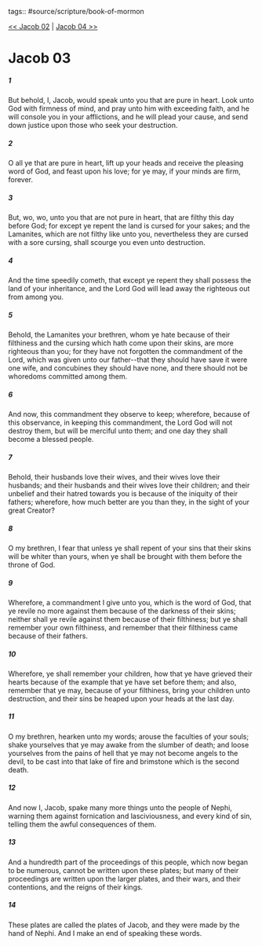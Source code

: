 tags:: #source/scripture/book-of-mormon

[<< Jacob 02](source/scripture/book-of-mormon/03_Jacob/Jacob_02.md) | [Jacob 04 >>](source/scripture/book-of-mormon/03_Jacob/Jacob_04.md)

# Jacob 03

##### 1

But behold, I, Jacob, would speak unto you that are pure in heart. Look unto God with firmness of mind, and pray unto him with exceeding faith, and he will console you in your afflictions, and he will plead your cause, and send down justice upon those who seek your destruction.

##### 2

O all ye that are pure in heart, lift up your heads and receive the pleasing word of God, and feast upon his love; for ye may, if your minds are firm, forever.

##### 3

But, wo, wo, unto you that are not pure in heart, that are filthy this day before God; for except ye repent the land is cursed for your sakes; and the Lamanites, which are not filthy like unto you, nevertheless they are cursed with a sore cursing, shall scourge you even unto destruction.

##### 4

And the time speedily cometh, that except ye repent they shall possess the land of your inheritance, and the Lord God will lead away the righteous out from among you.

##### 5

Behold, the Lamanites your brethren, whom ye hate because of their filthiness and the cursing which hath come upon their skins, are more righteous than you; for they have not forgotten the commandment of the Lord, which was given unto our father--that they should have save it were one wife, and concubines they should have none, and there should not be whoredoms committed among them.

##### 6

And now, this commandment they observe to keep; wherefore, because of this observance, in keeping this commandment, the Lord God will not destroy them, but will be merciful unto them; and one day they shall become a blessed people.

##### 7

Behold, their husbands love their wives, and their wives love their husbands; and their husbands and their wives love their children; and their unbelief and their hatred towards you is because of the iniquity of their fathers; wherefore, how much better are you than they, in the sight of your great Creator?

##### 8

O my brethren, I fear that unless ye shall repent of your sins that their skins will be whiter than yours, when ye shall be brought with them before the throne of God.

##### 9

Wherefore, a commandment I give unto you, which is the word of God, that ye revile no more against them because of the darkness of their skins; neither shall ye revile against them because of their filthiness; but ye shall remember your own filthiness, and remember that their filthiness came because of their fathers.

##### 10

Wherefore, ye shall remember your children, how that ye have grieved their hearts because of the example that ye have set before them; and also, remember that ye may, because of your filthiness, bring your children unto destruction, and their sins be heaped upon your heads at the last day.

##### 11

O my brethren, hearken unto my words; arouse the faculties of your souls; shake yourselves that ye may awake from the slumber of death; and loose yourselves from the pains of hell that ye may not become angels to the devil, to be cast into that lake of fire and brimstone which is the second death.

##### 12

And now I, Jacob, spake many more things unto the people of Nephi, warning them against fornication and lasciviousness, and every kind of sin, telling them the awful consequences of them.

##### 13

And a hundredth part of the proceedings of this people, which now began to be numerous, cannot be written upon these plates; but many of their proceedings are written upon the larger plates, and their wars, and their contentions, and the reigns of their kings.

##### 14

These plates are called the plates of Jacob, and they were made by the hand of Nephi. And I make an end of speaking these words.
